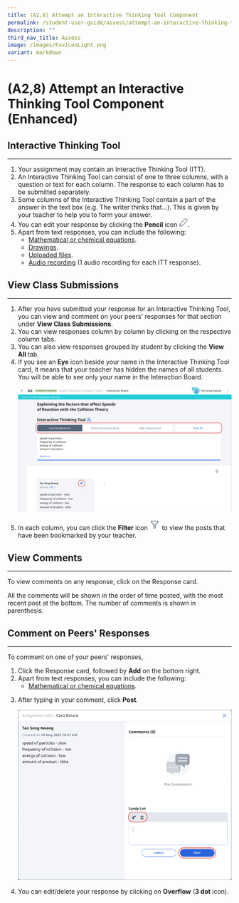 ```yaml
---
title: (A2,8) Attempt an Interactive Thinking Tool Component
permalink: /student-user-guide/assess/attempt-an-interactive-thinking-tool-component/
description: ""
third_nav_title: Assess
image: /images/FaviconLight.png
variant: markdown
---
```

<h1 id="attempt-an-interactive-thinking-tool-component">(A2,8) Attempt an Interactive Thinking Tool Component (Enhanced)</h1>
<h2 id="-interactive-thinking-tool-">Interactive Thinking Tool</h2>
<hr>
<ol>
<li>Your assignment may contain an Interactive Thinking Tool (ITT).</li>
<li>An Interactive Thinking Tool can consist of one to three columns, with a question or text for each column. The response to each column has to be submitted separately.</li>
<li>Some columns of the Interactive Thinking Tool contain a part of the answer in the text box (e.g. The writer thinks that…). This is given by your teacher to help you to form your answer.</li>
<li>You can edit your response by clicking the <strong>Pencil</strong> icon <img style="width:1.2rem; display: inline;" src="/images/Icons/Pencil.svg">.</li>
<li>Apart from text responses, you can include the following:<ul>
<li><a target="_blank" href="/student-user-guide/assess/insert-mathematical-or-chemical-equations/">Mathematical or chemical equations</a>.</li>
<li><a target="_blank" href="/student-user-guide/assess/insert-drawing/">Drawings</a>.</li>
<li><a target="_blank" href="/student-user-guide/assess/upload-file/">Uploaded files</a>.</li>
<li><a target="_blank" href="/student-user-guide/assess/attempt-an-audio-response-question/">Audio recording</a> (1 audio recording for each ITT response).</li>
</ul>
</li>
</ol>
<h2 id="-view-class-submissions-">View Class Submissions</h2>
<hr>
<ol>
<li>After you have submitted your response for an Interactive Thinking Tool, you can view and comment on your peers' responses for that section under <strong>View Class Submissions</strong>.</li>
<li>You can view responses column by column by clicking on the respective column tabs.</li>
<li>You can also view responses grouped by student by clicking the <strong>View All</strong> tab.</li>
<li>If you see an <strong>Eye</strong> icon beside your name in the Interactive Thinking Tool card, it means that your teacher has hidden the names of all students. You will be able to see only your name in the Interaction Board. </li>
<p><img src="/images/1Student/As-ITT.png"></p>
<li>In each column, you can click the <strong>Filter</strong> icon <img style="width:1.5rem; display: inline;" src="/images/Icons/Filter24.svg"> to view the posts that have been bookmarked by your teacher.</li>
</ol>
<h2 id="-view-comments-">View Comments</h2>
<hr>
<p>To view comments on any response, click on the Response card.</p>
<p>All the comments will be shown in the order of time posted, with the most recent post at the bottom. The number of comments is shown in parenthesis.</p>
<h2 id="-comment-on-peers-responses-">Comment on Peers' Responses</h2>
<hr>
<p>To comment on one of your peers' responses,</p>
<ol>
<li>Click the Response card, followed by <strong>Add</strong> on the bottom right.</li>
<li>Apart from text responses, you can include the following:<ul>
<li><a target="_blank" href="/student-user-guide/assess/insert-mathematical-or-chemical-equations/">Mathematical or chemical equations</a>.</li>
</ul>
</li>
<li><p>After typing in your comment, click <strong>Post</strong>.</p>
<p> <img src="/images/1Student/As-ITTComments.png"></p>
</li>
<li><p>You can edit/delete your response by clicking on <strong>Overflow</strong> (<strong>3 dot</strong> icon).</p>
</li>
</ol>